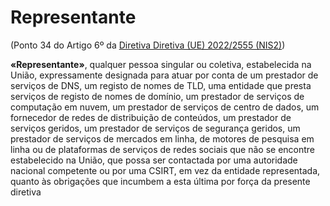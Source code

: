# Representante
(Ponto 34 do Artigo 6º da [Diretiva Diretiva (UE) 2022/2555 (NIS2)](https://eur-lex.europa.eu/legal-content/PT/TXT/?uri=CELEX:32022L2555))

**«Representante»**, qualquer pessoa singular ou coletiva, estabelecida na União, expressamente designada para atuar por conta de um prestador de serviços de DNS, um registo de nomes de TLD, uma entidade que presta serviços de registo de nomes de domínio, um prestador de serviços de computação em nuvem, um prestador de serviços de centro de dados, um fornecedor de redes de distribuição de conteúdos, um prestador de serviços geridos, um prestador de serviços de segurança geridos, um prestador de serviços de mercados em linha, de motores de pesquisa em linha ou de plataformas de serviços de redes sociais que não se encontre estabelecido na União, que possa ser contactada por uma autoridade nacional competente ou por uma CSIRT, em vez da entidade representada, quanto às obrigações que incumbem a esta última por força da presente diretiva